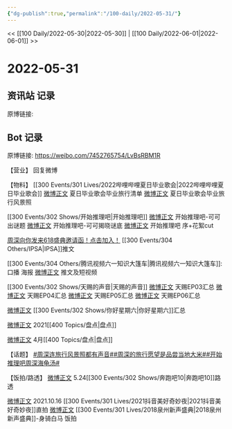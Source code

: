 ```yaml
---
{"dg-publish":true,"permalink":"/100-daily/2022-05-31/"}
---
```



<< [[100 Daily/2022-05-30\|2022-05-30]] | [[100 Daily/2022-06-01\|2022-06-01]] >>

# 2022-05-31

## 资讯站 记录

原博链接:

## Bot 记录

原博链接: https://weibo.com/7452765754/LvBsRBM1R

【营业】
[](https://m.weibo.cn/1736988591/4773866502620621) 回复微博

【物料】
[[300 Events/301 Lives/2022哔哩哔哩夏日毕业歌会\|2022哔哩哔哩夏日毕业歌会]]
[微博正文](https://m.weibo.cn/6744306402/4775142364809275) 夏日毕业歌会毕业旅行清单
[微博正文](https://m.weibo.cn/6744306402/4775145888024377) 夏日毕业歌会毕业旅行风景照

[[300 Events/302 Shows/开始推理吧\|开始推理吧]]
[微博正文](https://m.weibo.cn/2162247381/4775156993756647) 开始推理吧-可可出谜题
[微博正文](https://m.weibo.cn/2162247381/4775172239791776) 开始推理吧-可可揭晓谜底
[微博正文](https://m.weibo.cn/6466290670/4775187176755735) 开始推理吧 序+花絮cut

[周深向你发来618盛典邀请函！点击加入！](https://weibo.cn/sinaurl?u=https%3A%2F%2Fmp.weixin.qq.com%2Fs%2F5nuwKCnxRgxmDqxsrcOS2g) [[300 Events/304 Others/IPSA\|IPSA]]推文

[[300 Events/304 Others/腾讯视频六一知识大篷车\|腾讯视频六一知识大篷车]]:
[](https://m.weibo.cn/2591595652/4775162912440973) 口播
[](https://m.weibo.cn/2591595652/4775204553231830) 海报
[微博正文](https://m.weibo.cn/6466290670/4775180956338585) 推文及短视频

[[300 Events/302 Shows/天赐的声音\|天赐的声音]]
[微博正文](https://m.weibo.cn/6466290670/4775125700053940) 天赐EP03汇总
[微博正文](https://m.weibo.cn/6466290670/4775126564867077) 天赐EP04汇总
[微博正文](https://m.weibo.cn/6466290670/4775127848585524) 天赐EP05汇总
[微博正文](https://m.weibo.cn/6466290670/4775130112462074) 天赐EP06汇总

[微博正文](https://m.weibo.cn/6466290670/4775158412216257) [[300 Events/302 Shows/你好星期六\|你好星期六]]汇总

[微博正文](https://m.weibo.cn/6466290670/4775184786000532) 2021[[400 Topics/盘点\|盘点]]

[微博正文](https://m.weibo.cn/6466290670/4775244718145713) 4月[[400 Topics/盘点\|盘点]]

【话题】
[#周深连旅行风景照都有声音#](https://s.weibo.com/weibo?q=%23%E5%91%A8%E6%B7%B1%E8%BF%9E%E6%97%85%E8%A1%8C%E9%A3%8E%E6%99%AF%E7%85%A7%E9%83%BD%E6%9C%89%E5%A3%B0%E9%9F%B3%23)[#周深的旅行愿望是品尝当地大米#](https://s.weibo.com/weibo?q=%23%E5%91%A8%E6%B7%B1%E7%9A%84%E6%97%85%E8%A1%8C%E6%84%BF%E6%9C%9B%E6%98%AF%E5%93%81%E5%B0%9D%E5%BD%93%E5%9C%B0%E5%A4%A7%E7%B1%B3%23)[#开始推理吧周深海龟汤#](https://s.weibo.com/weibo?q=%23%E5%BC%80%E5%A7%8B%E6%8E%A8%E7%90%86%E5%90%A7%E5%91%A8%E6%B7%B1%E6%B5%B7%E9%BE%9F%E6%B1%A4%23)

【饭拍/路透】
[微博正文](https://m.weibo.cn/7495641082/4775135825888836) 5.24[[300 Events/302 Shows/奔跑吧10\|奔跑吧10]]路透

[微博正文](https://m.weibo.cn/1247963292/4773870169754160) 2021.10.16 [[300 Events/301 Lives/2021抖音美好奇妙夜\|2021抖音美好奇妙夜]]直拍
[微博正文](https://m.weibo.cn/5516625428/4775238325504697) [[300 Events/301 Lives/2018泉州新声盛典\|2018泉州新声盛典]]-身骑白马 饭拍
